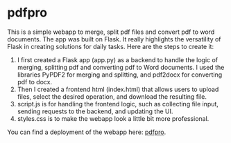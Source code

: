 # pdfpro
This is a simple webapp to merge, split pdf files and convert pdf to word documents. The app was built on Flask. It really highlights the versatility of Flask in creating solutions for daily tasks. Here are the steps to create it:
1. I first created a Flask app (app.py) as a backend to handle the logic of merging, splitting pdf and converting pdf to Word documents. I used the libraries PyPDF2 for merging and splitting, and pdf2docx for converting pdf to docx.
2. Then I created a frontend html (index.html) that allows users to upload files, select the desired operation, and download the resulting file.
3. script.js is for handling the frontend logic, such as collecting file input, sending requests to the backend, and updating the UI.
4. styles.css is to make the webapp look a little bit more professional.

You can find a deployment of the webapp here: [pdfpro](pdfpro.haojia-wu.com).
